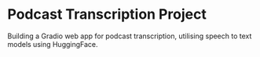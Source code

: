 # Podcast Transcription Project
Building a Gradio web app for podcast transcription, utilising speech to text models using HuggingFace.
